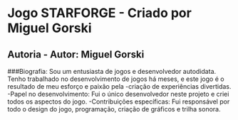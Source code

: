 # Jogo STARFORGE - Criado por Miguel Gorski 

## Autoria - Autor: Miguel Gorski

###Biografia: Sou um entusiasta de jogos e desenvolvedor autodidata. Tenho trabalhado no desenvolvimento de jogos há meses, e este jogo é o resultado de meu esforço e paixão pela -criação de experiências divertidas.
-Papel no desenvolvimento: Fui o único desenvolvedor neste projeto e criei todos os aspectos do jogo. 
-Contribuições específicas: Fui responsável por todo o design do jogo, programação, criação de gráficos e trilha sonora.
